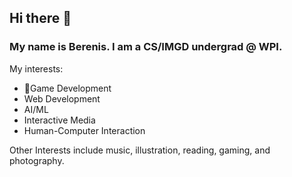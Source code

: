 ## Hi there 👋
### My name is Berenis. I am a CS/IMGD undergrad @ WPI.
My interests:
- 👾Game Development
- Web Development
- AI/ML
- Interactive Media
- Human-Computer Interaction

Other Interests include music, illustration, reading, gaming, and photography.
<!--
**a-little-black-cat/a-little-black-cat** is a ✨ _special_ ✨ repository because its `README.md` (this file) appears on your GitHub profile.

Here are some ideas to get you started:

- 🔭 I’m currently working on ...
- 🌱 I’m currently learning ...
- 👯 I’m looking to collaborate on ...
- 🤔 I’m looking for help with ...
- 💬 Ask me about ...
- 📫 How to reach me: ...
- 😄 Pronouns: ...
- ⚡ Fun fact: ...
-->
